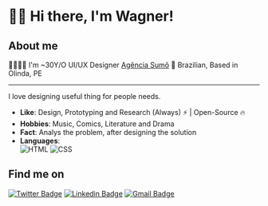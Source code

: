# 🤟🏻 Hi there, I'm Wagner!
## About me
👨🏻‍🚀🌈 I'm ~30Y/O UI/UX Designer [Agência Sumô](http://sumo.pe)
🏡 Brazilian, Based in Olinda, PE

---

I love designing useful thing for people needs.

-  **Like**: Design, Prototyping and Research (Always) :zap: | Open-Source :fire:	
-  **Hobbies**: Music, Comics, Literature and Drama
-  **Fact**: Analys the problem, after designing the solution
-  **Languages**:<br>
![HTML](https://img.shields.io/badge/html%20-%23E34F26.svg?&style=for-the-badge&logo=html5&logoColor=white)
![CSS](https://img.shields.io/badge/css%20-%231572B6.svg?&style=for-the-badge&logo=css3&logoColor=white)


## Find me on

[![Twitter Badge](https://img.shields.io/badge/-@wagnerbeethoven-1ca0f1?style=flat-square&logo=twitter&logoColor=white&link=https://twitter.com/wagnerbeethoven)](https://twitter.com/wagnerbeethoven)  [![Linkedin Badge](https://img.shields.io/badge/-Wagner_Beethoven-blue?style=flat-square&logo=Linkedin&logoColor=white&link=https://www.linkedin.com/in/wagnerbeethoven//)](https://www.linkedin.com/in/wagnerbeethoven/) [![Gmail Badge](https://img.shields.io/badge/-wagnerbeethoven@gmail.com-c14438?style=flat-square&logo=Gmail&logoColor=white&link=mailto:wagnerbeethoven@gmail.com)](mailto:wagnerbeethoven@gmail.com)
